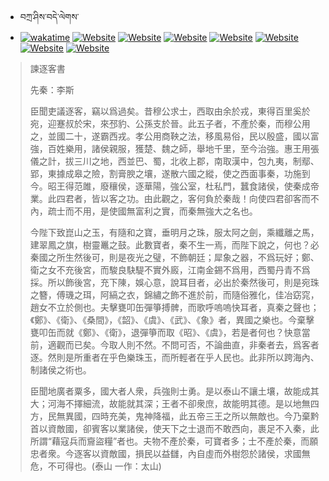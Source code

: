 - བཀྲ་ཤིས་བདེ་ལེགས་ 
- [![wakatime](https://wakatime.com/badge/user/5043ee4a-e361-4607-9d47-d557f2005d05.svg)](https://wakatime.com/@5043ee4a-e361-4607-9d47-d557f2005d05)	[![Website](https://img.shields.io/website?label=&up_color=orange&up_message=Tianchi&url=https%3A%2F%2Fshields.io)](https://tianchi.aliyun.com/home/science/scienceDetail?userId=1095279182618)	[![Website](https://img.shields.io/website?label=&up_color=blue&up_message=Kaggle&url=https%3A%2F%2Fshields.io)](https://www.kaggle.com/ivanxu/)	[![Website](https://img.shields.io/website?label=&up_color=gay&up_message=Yuque&url=https%3A%2F%2Fshields.io)](https://www.yuque.com/ivanaxu)	[![Website](https://img.shields.io/website?label=&up_color=brown&up_message=Leetcode&url=https%3A%2F%2Fshields.io)](https://leetcode.cn/u/ivanaxu)	[![Website](https://img.shields.io/website?label=&up_color=violet&up_message=AIstudio&url=https%3A%2F%2Fshields.io)](https://aistudio.baidu.com/aistudio/personalcenter/thirdview/979775)	[![Website](https://img.shields.io/website?label=&up_color=red&up_message=Gitee&url=https%3A%2F%2Fshields.io)](https://gitee.com/IvanaXu)	[![Website](https://img.shields.io/website?label=&up_color=yellow&up_message=Monkeytype&url=https%3A%2F%2Fshields.io)](https://monkeytype.com/profile/IvanaXu) 

> 諫逐客書
> 
> 先秦：李斯 
> 
> 臣聞吏議逐客，竊以爲過矣。昔穆公求士，西取由余於戎，東得百里奚於宛，迎蹇叔於宋，來邳豹、公孫支於晉。此五子者，不產於秦，而穆公用之，並國二十，遂霸西戎。孝公用商鞅之法，移風易俗，民以殷盛，國以富強，百姓樂用，諸侯親服，獲楚、魏之師，舉地千里，至今治強。惠王用張儀之計，拔三川之地，西並巴、蜀，北收上郡，南取漢中，包九夷，制鄢、郢，東據成皋之險，割膏腴之壤，遂散六國之縱，使之西面事秦，功施到今。昭王得范雎，廢穰侯，逐華陽，強公室，杜私門，蠶食諸侯，使秦成帝業。此四君者，皆以客之功。由此觀之，客何負於秦哉！向使四君卻客而不內，疏士而不用，是使國無富利之實，而秦無強大之名也。
> 
> 今陛下致崑山之玉，有隨和之寶，垂明月之珠，服太阿之劍，乘纖離之馬，建翠鳳之旗，樹靈鼉之鼓。此數寶者，秦不生一焉，而陛下說之，何也？必秦國之所生然後可，則是夜光之璧，不飾朝廷；犀象之器，不爲玩好；鄭、衛之女不充後宮，而駿良駃騠不實外廄，江南金錫不爲用，西蜀丹青不爲採。所以飾後宮，充下陳，娛心意，說耳目者，必出於秦然後可，則是宛珠之簪，傅璣之珥，阿縞之衣，錦繡之飾不進於前，而隨俗雅化，佳冶窈窕，趙女不立於側也。夫擊甕叩缶彈箏搏髀，而歌呼嗚嗚快耳者，真秦之聲也；《鄭》、《衛》、《桑間》，《韶》、《虞》、《武》、《象》者，異國之樂也。今棄擊甕叩缶而就《鄭》、《衛》，退彈箏而取《昭》、《虞》，若是者何也？快意當前，適觀而已矣。今取人則不然。不問可否，不論曲直，非秦者去，爲客者逐。然則是所重者在乎色樂珠玉，而所輕者在乎人民也。此非所以跨海內、制諸侯之術也。
> 
> 臣聞地廣者粟多，國大者人衆，兵強則士勇。是以泰山不讓土壤，故能成其大；河海不擇細流，故能就其深；王者不卻衆庶，故能明其德。是以地無四方，民無異國，四時充美，鬼神降福，此五帝三王之所以無敵也。今乃棄黔首以資敵國，卻賓客以業諸侯，使天下之士退而不敢西向，裹足不入秦，此所謂“藉寇兵而齎盜糧”者也。夫物不產於秦，可寶者多；士不產於秦，而願忠者衆。今逐客以資敵國，損民以益讎，內自虛而外樹怨於諸侯，求國無危，不可得也。(泰山 一作：太山)
>
